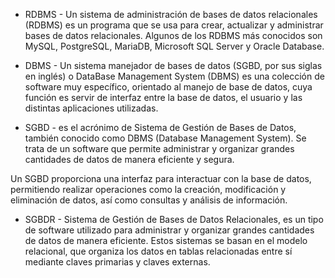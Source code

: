 - RDBMS - Un sistema de administración de bases de datos relacionales (RDBMS) es un programa que se usa para crear, actualizar y administrar bases de datos relacionales. Algunos de los RDBMS más conocidos son MySQL, PostgreSQL, MariaDB, Microsoft SQL Server y Oracle Database.


- DBMS - Un sistema manejador de bases de datos (SGBD, por sus siglas en inglés) o DataBase Management System (DBMS) es una colección de software muy específico, orientado al manejo de base de datos, cuya función es servir de interfaz entre la base de datos, el usuario y las distintas aplicaciones utilizadas.


- SGBD - es el acrónimo de Sistema de Gestión de Bases de Datos, también conocido como DBMS (Database Management System). Se trata de un software que permite administrar y organizar grandes cantidades de datos de manera eficiente y segura.


Un SGBD proporciona una interfaz para interactuar con la base de datos, permitiendo realizar operaciones como la creación, modificación y eliminación de datos, así como consultas y análisis de información.


- SGBDR - Sistema de Gestión de Bases de Datos Relacionales, es un tipo de software utilizado para administrar y organizar grandes cantidades de datos de manera eficiente. Estos sistemas se basan en el modelo relacional, que organiza los datos en tablas relacionadas entre sí mediante claves primarias y claves externas.